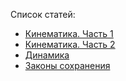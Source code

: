 Список статей:

- [Кинематика. Часть 1](articles/kinematics_1)
- [Кинематика. Часть 2](articles/kinematics_2)
- [Динамика](articles/dinamics)
- [Законы сохранения](articles/conservation)